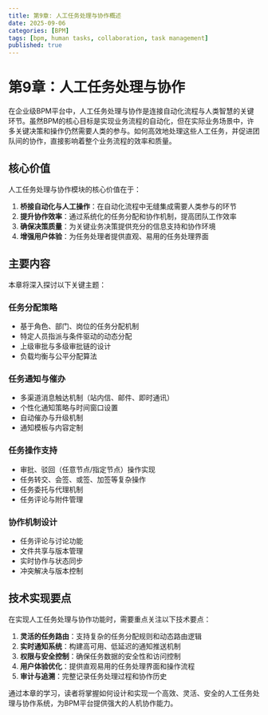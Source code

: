 ```yaml
---
title: 第9章: 人工任务处理与协作概述
date: 2025-09-06
categories: [BPM]
tags: [bpm, human tasks, collaboration, task management]
published: true
---
```

# 第9章：人工任务处理与协作

在企业级BPM平台中，人工任务处理与协作是连接自动化流程与人类智慧的关键环节。虽然BPM的核心目标是实现业务流程的自动化，但在实际业务场景中，许多关键决策和操作仍然需要人类的参与。如何高效地处理这些人工任务，并促进团队间的协作，直接影响着整个业务流程的效率和质量。

## 核心价值

人工任务处理与协作模块的核心价值在于：

1. **桥接自动化与人工操作**：在自动化流程中无缝集成需要人类参与的环节
2. **提升协作效率**：通过系统化的任务分配和协作机制，提高团队工作效率
3. **确保决策质量**：为关键业务决策提供充分的信息支持和协作环境
4. **增强用户体验**：为任务处理者提供直观、易用的任务处理界面

## 主要内容

本章将深入探讨以下关键主题：

### 任务分配策略
- 基于角色、部门、岗位的任务分配机制
- 特定人员指派与条件驱动的动态分配
- 上级审批与多级审批链的设计
- 负载均衡与公平分配算法

### 任务通知与催办
- 多渠道消息触达机制（站内信、邮件、即时通讯）
- 个性化通知策略与时间窗口设置
- 自动催办与升级机制
- 通知模板与内容定制

### 任务操作支持
- 审批、驳回（任意节点/指定节点）操作实现
- 任务转交、会签、或签、加签等复杂操作
- 任务委托与代理机制
- 任务评论与附件管理

### 协作机制设计
- 任务评论与讨论功能
- 文件共享与版本管理
- 实时协作与状态同步
- 冲突解决与版本控制

## 技术实现要点

在实现人工任务处理与协作功能时，需要重点关注以下技术要点：

1. **灵活的任务路由**：支持复杂的任务分配规则和动态路由逻辑
2. **实时通知系统**：构建高可用、低延迟的通知推送机制
3. **权限与安全控制**：确保任务数据的安全性和访问控制
4. **用户体验优化**：提供直观易用的任务处理界面和操作流程
5. **审计与追溯**：完整记录任务处理过程和协作历史

通过本章的学习，读者将掌握如何设计和实现一个高效、灵活、安全的人工任务处理与协作系统，为BPM平台提供强大的人机协作能力。